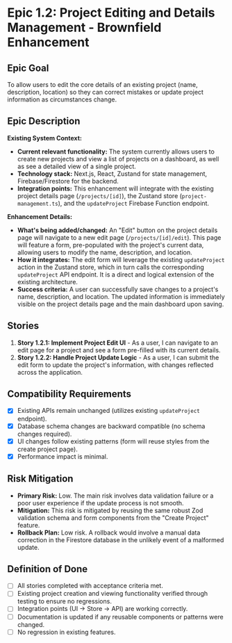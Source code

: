 # Epic 1.2: Project Editing and Details Management - Brownfield Enhancement

## Epic Goal

To allow users to edit the core details of an existing project (name, description, location) so they can correct mistakes or update project information as circumstances change.

## Epic Description

**Existing System Context:**

- **Current relevant functionality:** The system currently allows users to create new projects and view a list of projects on a dashboard, as well as see a detailed view of a single project.
- **Technology stack:** Next.js, React, Zustand for state management, Firebase/Firestore for the backend.
- **Integration points:** This enhancement will integrate with the existing project details page (`/projects/[id]`), the Zustand store (`project-management.ts`), and the `updateProject` Firebase Function endpoint.

**Enhancement Details:**

- **What's being added/changed:** An "Edit" button on the project details page will navigate to a new edit page (`/projects/[id]/edit`). This page will feature a form, pre-populated with the project's current data, allowing users to modify the name, description, and location.
- **How it integrates:** The edit form will leverage the existing `updateProject` action in the Zustand store, which in turn calls the corresponding `updateProject` API endpoint. It is a direct and logical extension of the existing architecture.
- **Success criteria:** A user can successfully save changes to a project's name, description, and location. The updated information is immediately visible on the project details page and the main dashboard upon saving.

## Stories

1.  **Story 1.2.1: Implement Project Edit UI** - As a user, I can navigate to an edit page for a project and see a form pre-filled with its current details.
2.  **Story 1.2.2: Handle Project Update Logic** - As a user, I can submit the edit form to update the project's information, with changes reflected across the application.

## Compatibility Requirements

- [x] Existing APIs remain unchanged (utilizes existing `updateProject` endpoint).
- [x] Database schema changes are backward compatible (no schema changes required).
- [x] UI changes follow existing patterns (form will reuse styles from the create project page).
- [x] Performance impact is minimal.

## Risk Mitigation

- **Primary Risk:** Low. The main risk involves data validation failure or a poor user experience if the update process is not smooth.
- **Mitigation:** This risk is mitigated by reusing the same robust Zod validation schema and form components from the "Create Project" feature.
- **Rollback Plan:** Low risk. A rollback would involve a manual data correction in the Firestore database in the unlikely event of a malformed update.

## Definition of Done

- [ ] All stories completed with acceptance criteria met.
- [ ] Existing project creation and viewing functionality verified through testing to ensure no regressions.
- [ ] Integration points (UI -> Store -> API) are working correctly.
- [ ] Documentation is updated if any reusable components or patterns were changed.
- [ ] No regression in existing features.
